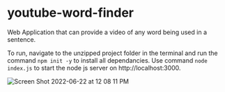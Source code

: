 # youtube-word-finder

Web Application that can provide a video of any word being used in a sentence.

To run, navigate to the unzipped project folder in the terminal and run the command ``npm init -y`` to install all dependancies.
Use command ``node index.js`` to start the node js server on http://localhost:3000. 


![Screen Shot 2022-06-22 at 12 08 11 PM](https://user-images.githubusercontent.com/65328908/175117084-a9f0fb32-e9ce-416b-8b72-8d8e7e742bd9.png)
